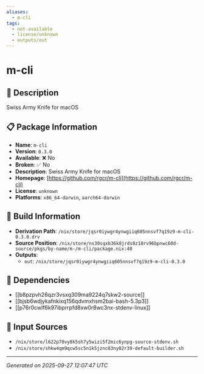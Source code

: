 ```yaml
---
aliases:
  - m-cli
tags:
  - not-available
  - license/unknown
  - outputs/out
---
```


# m-cli

## 📝 Description

Swiss Army Knife for macOS

## 📋 Package Information

- **Name**: `m-cli`
- **Version**: `0.3.0`
- **Available**: ❌ No
- **Broken**: ✅ No
- **Description**: Swiss Army Knife for macOS
- **Homepage**: [https://github.com/rgcr/m-cli](https://github.com/rgcr/m-cli)
- **License**: `unknown`
- **Platforms**: `x86_64-darwin`, `aarch64-darwin`

## 🔧 Build Information

- **Derivation Path**: `/nix/store/jqsr0iywgr4ynwgiiq605nnsvf7q19z9-m-cli-0.3.0.drv`
- **Source Position**: `/nix/store/ns30sqxb36k8jrds8z18rv96bpnwc60d-source/pkgs/by-name/m-/m-cli/package.nix:40`
- **Outputs**:
  - `out`:  `/nix/store/jqsr0iywgr4ynwgiiq605nnsvf7q19z9-m-cli-0.3.0`

## 🔗 Dependencies

- [[b8pzpvh26qzr3vsxq309ma9224q7skw2-source]]
- [[bjsb6wdjykafnkixq156qdvmxhsm2bai-bash-5.3p3]]
- [[p76r0cwlf6k97ibprrpfd8xw0r8wc3nx-stdenv-linux]]

## 📁 Input Sources

- `/nix/store/l622p70vy8k5sh7y5wizi5f2mic6ynpg-source-stdenv.sh`
- `/nix/store/shkw4qm9qcw5sc5n1k5jznc83ny02r39-default-builder.sh`

---
*Generated on 2025-09-27 12:07:47 UTC*
